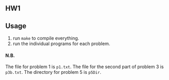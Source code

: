 ## HW1

## Usage

1. run `make` to compile everything.
1. run the individual programs for each problem.

#### N.B.

The file for problem 1 is `p1.txt`.
The file for the second part of problem 3 is `p3b.txt`.
The directory for problem 5 is `p5Dir`.

